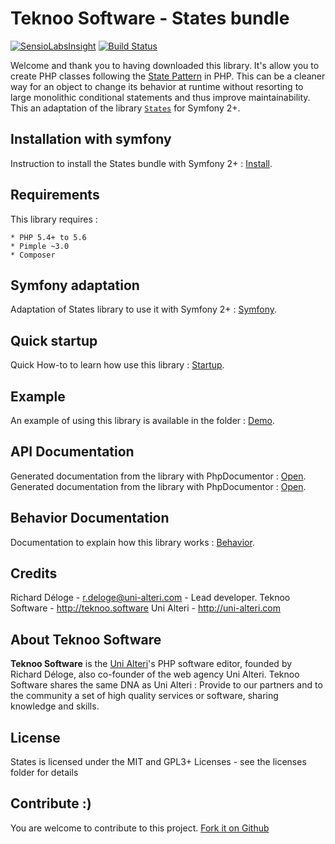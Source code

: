 Teknoo Software - States bundle
===========================

[![SensioLabsInsight](https://insight.sensiolabs.com/projects/37eae306-21fc-4181-be04-9c758e1239bb/mini.png)](https://insight.sensiolabs.com/projects/37eae306-21fc-4181-be04-9c758e1239bb) [![Build Status](https://travis-ci.org/Teknoo/statesBundle.svg?branch=master)](https://travis-ci.org/Teknoo/statesBundle)

Welcome and thank you to having downloaded this library. 
It's allow you to create PHP classes following the [State Pattern](http://en.wikipedia.org/wiki/State_pattern) in PHP. 
This can be a cleaner way for an object to change its behavior at runtime without resorting to large monolithic conditional statements and thus improve maintainability.
This an adaptation of the library [`States`](http://teknoo.it/states) for Symfony 2+.

Installation with symfony
-------------------------
Instruction to install the States bundle with Symfony 2+ : [Install](docs/install.md).

Requirements
------------
This library requires :

    * PHP 5.4+ to 5.6
    * Pimple ~3.0
    * Composer

Symfony adaptation
------------------
Adaptation of States library to use it with Symfony 2+ : [Symfony](docs/symfony.md).

Quick startup
-------------
Quick How-to to learn how use this library : [Startup](https://github.com/Teknoo/states/blob/master/docs/howto/quick-startup.md).

Example
-------
An example of using this library is available in the folder : [Demo](https://github.com/Teknoo/states/blob/master/demo/demo_article.php).

API Documentation
-----------------
Generated documentation from the library with PhpDocumentor : [Open](https://cdn.rawgit.com/Teknoo/states/master/docs/api/index.html).
Generated documentation from the library with PhpDocumentor : [Open](https://cdn.rawgit.com/Teknoo/statesBundle/master/docs/api/index.html).

Behavior Documentation
----------------------
Documentation to explain how this library works : [Behavior](https://github.com/Teknoo/states/blob/master/docs/howto/behavior.md).

Credits
-------
Richard Déloge - <r.deloge@uni-alteri.com> - Lead developer.
Teknoo Software - <http://teknoo.software>
Uni Alteri - <http://uni-alteri.com>

About Teknoo Software
---------------------
**Teknoo Software** is the [Uni Alteri](http://uni-alteri.com)'s PHP software editor, founded by Richard Déloge, also co-founder of the web agency Uni Alteri. 
Teknoo Software shares the same DNA as Uni Alteri : Provide to our partners and to the community a set of high quality services or software, sharing knowledge and skills.

License
-------
States is licensed under the MIT and GPL3+ Licenses - see the licenses folder for details

Contribute :)
-------------

You are welcome to contribute to this project. [Fork it on Github](CONTRIBUTING.md)
